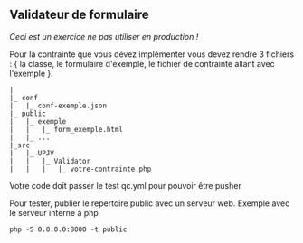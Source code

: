 ## Validateur de formulaire
*Ceci est un exercice ne pas utiliser en production !*  

Pour la contrainte que vous dévez implémenter vous devez rendre 3 fichiers : 
{ la classe, le formulaire d'exemple, le fichier de contrainte 
allant avec l'exemple }.  

    |
    |_ conf
    |   |_ conf-exemple.json
    |_ public
    |   |_ exemple
    |   |   |_ form_exemple.html
    |   |_ ...
    |_src
    |   |_ UPJV
    |   |   |_ Validator
    |   |   |   |_ votre-contrainte.php
    
Votre code doit passer le test qc.yml pour pouvoir être pusher

Pour tester, publier le repertoire public avec un serveur web. Exemple avec 
le serveur interne à php

    php -S 0.0.0.0:8000 -t public
